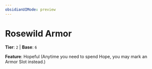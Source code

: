 ```yaml
---
obsidianUIMode: preview
---
```

# Rosewild Armor

**Tier**: `2` | **Base**: `6`

**Feature**: Hopeful (Anytime you need to spend Hope, you may mark an Armor Slot instead.)